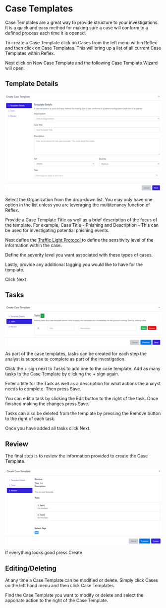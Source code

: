 # Case Templates

Case Templates are a great way to provide structure to your investigations. It is a quick and easy method for making sure a case will conform to a defined process each time it is opened. 

To create a Case Template click on Cases from the left menu within Reflex and then click on Case Templates. This will bring up a list of all current Case Templates within Reflex.

Next click on New Case Template and the following Case Template Wizard will open. 

## Template Details

![Create case template screenshot](../img/create_case_template.png)

Select the Organization from the drop-down list. You may only have one option in the list unless you are leveraging the multitenancy function of Reflex.

Provide a Case Template Title as well as a brief description of the focus of the template. For example, Case Title - Phishing and Description - This can be used for investigating potential phishing events.

Next define the [Traffic Light Protocol ](https://www.cisa.gov/tlp) to define the sensitivity level of the information within the case.

Define the severity level you want associated with these types of cases.

Lastly, provide any additional tagging you would like to have for the template.

Click Next

## Tasks

![Create case template task screenshot](../img/case_template_tasks.png)

As part of the case templates, tasks can be created for each step the analyst is suppose to complete as part of the investigation.

Click the + sign next to Tasks to add one to the case template. Add as many tasks to the Case Template by clicking the + sign again.

Enter a title for the Task as well as a description for what actions the analyst needs to complete. Then press Save.

You can edit a task by clicking the Edit button to the right of the task. Once finished making the changes press Save. 

Tasks can also be deleted from the template by pressing the Remove button to the right of each task.

Once you have added all tasks click Next.

## Review

The final step is to review the information provided to create the Case Template. 

![Review case template screenshot](../img/case_template_review.png)

If everything looks good press Create. 

## Editing/Deleting

At any time a Case Template can be modified or delete. Simply click Cases on the left hand menu and then click Case Templates.

Find the Case Template you want to modify or delete and select the apporiate action to the right of the Case Template.
